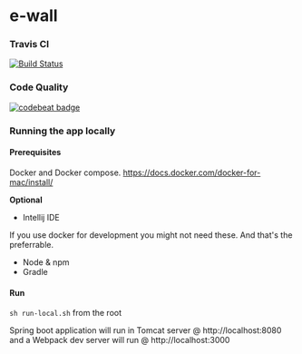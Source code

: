 # e-wall

### Travis CI

[![Build Status](https://travis-ci.com/wall-e-warriors/e-wall.svg?branch=master)](https://travis-ci.com/wall-e-warriors/e-wall)

### Code Quality

[![codebeat badge](https://codebeat.co/badges/74f6cae9-faf2-4c02-9730-a44f2f51853a)](https://codebeat.co/projects/github-com-wall-e-warriors-e-wall-master)

### Running the app locally

#### Prerequisites

Docker and Docker compose. https://docs.docker.com/docker-for-mac/install/

**Optional**

* Intellij IDE

If you use docker for development you might not need these. And that's the preferrable.

* Node & npm
* Gradle

#### Run

`sh run-local.sh` from the root

Spring boot application will run in Tomcat server @ http://localhost:8080 and a Webpack dev server will run @ http://localhost:3000

